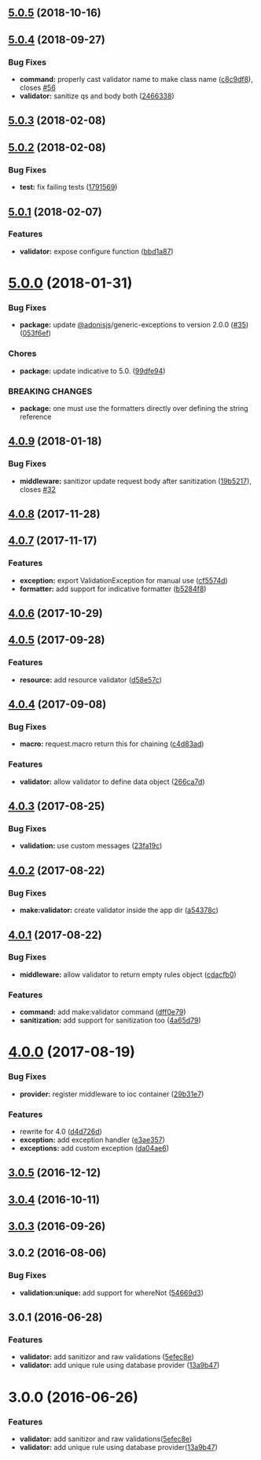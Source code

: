 <a name="5.0.5"></a>
## [5.0.5](https://github.com/adonisjs/adonis-validation-provider/compare/v5.0.4...v5.0.5) (2018-10-16)



<a name="5.0.4"></a>
## [5.0.4](https://github.com/adonisjs/adonis-validation-provider/compare/v5.0.3...v5.0.4) (2018-09-27)


### Bug Fixes

* **command:** properly cast validator name to make class name ([c8c9df8](https://github.com/adonisjs/adonis-validation-provider/commit/c8c9df8)), closes [#56](https://github.com/adonisjs/adonis-validation-provider/issues/56)
* **validator:** sanitize qs and body both ([2466338](https://github.com/adonisjs/adonis-validation-provider/commit/2466338))



<a name="5.0.3"></a>
## [5.0.3](https://github.com/adonisjs/adonis-validation-provider/compare/v5.0.2...v5.0.3) (2018-02-08)



<a name="5.0.2"></a>
## [5.0.2](https://github.com/adonisjs/adonis-validation-provider/compare/v5.0.1...v5.0.2) (2018-02-08)


### Bug Fixes

* **test:** fix failing tests ([1791569](https://github.com/adonisjs/adonis-validation-provider/commit/1791569))



<a name="5.0.1"></a>
## [5.0.1](https://github.com/adonisjs/adonis-validation-provider/compare/v5.0.0...v5.0.1) (2018-02-07)


### Features

* **validator:** expose configure function ([bbd1a87](https://github.com/adonisjs/adonis-validation-provider/commit/bbd1a87))



<a name="5.0.0"></a>
# [5.0.0](https://github.com/adonisjs/adonis-validation-provider/compare/v4.0.9...v5.0.0) (2018-01-31)


### Bug Fixes

* **package:** update [@adonisjs](https://github.com/adonisjs)/generic-exceptions to version 2.0.0 ([#35](https://github.com/adonisjs/adonis-validation-provider/issues/35)) ([053f6ef](https://github.com/adonisjs/adonis-validation-provider/commit/053f6ef))


### Chores

* **package:** update indicative to 5.0. ([99dfe94](https://github.com/adonisjs/adonis-validation-provider/commit/99dfe94))


### BREAKING CHANGES

* **package:** one must use the formatters directly over defining the string reference



<a name="4.0.9"></a>
## [4.0.9](https://github.com/adonisjs/adonis-validation-provider/compare/v4.0.8...v4.0.9) (2018-01-18)


### Bug Fixes

* **middleware:** sanitizor update request body after sanitization ([19b5217](https://github.com/adonisjs/adonis-validation-provider/commit/19b5217)), closes [#32](https://github.com/adonisjs/adonis-validation-provider/issues/32)



<a name="4.0.8"></a>
## [4.0.8](https://github.com/adonisjs/adonis-validation-provider/compare/v4.0.7...v4.0.8) (2017-11-28)



<a name="4.0.7"></a>
## [4.0.7](https://github.com/adonisjs/adonis-validation-provider/compare/v4.0.5...v4.0.7) (2017-11-17)


### Features

* **exception:** export ValidationException for manual use ([cf5574d](https://github.com/adonisjs/adonis-validation-provider/commit/cf5574d))
* **formatter:** add support for indicative formatter ([b5284f8](https://github.com/adonisjs/adonis-validation-provider/commit/b5284f8))



<a name="4.0.6"></a>
## [4.0.6](https://github.com/adonisjs/adonis-validation-provider/compare/v4.0.5...v4.0.6) (2017-10-29)



<a name="4.0.5"></a>
## [4.0.5](https://github.com/adonisjs/adonis-validation-provider/compare/v4.0.4...v4.0.5) (2017-09-28)


### Features

* **resource:** add resource validator ([d58e57c](https://github.com/adonisjs/adonis-validation-provider/commit/d58e57c))



<a name="4.0.4"></a>
## [4.0.4](https://github.com/adonisjs/adonis-validation-provider/compare/v4.0.3...v4.0.4) (2017-09-08)


### Bug Fixes

* **macro:** request.macro return this for chaining ([c4d83ad](https://github.com/adonisjs/adonis-validation-provider/commit/c4d83ad))


### Features

* **validator:** allow validator to define data object ([266ca7d](https://github.com/adonisjs/adonis-validation-provider/commit/266ca7d))



<a name="4.0.3"></a>
## [4.0.3](https://github.com/adonisjs/adonis-validation-provider/compare/v4.0.2...v4.0.3) (2017-08-25)


### Bug Fixes

* **validation:** use custom messages ([23fa19c](https://github.com/adonisjs/adonis-validation-provider/commit/23fa19c))



<a name="4.0.2"></a>
## [4.0.2](https://github.com/adonisjs/adonis-validation-provider/compare/v4.0.1...v4.0.2) (2017-08-22)


### Bug Fixes

* **make:validator:** create validator inside the app dir ([a54378c](https://github.com/adonisjs/adonis-validation-provider/commit/a54378c))



<a name="4.0.1"></a>
## [4.0.1](https://github.com/adonisjs/adonis-validation-provider/compare/v4.0.0...v4.0.1) (2017-08-22)


### Bug Fixes

* **middleware:** allow validator to return empty rules object ([cdacfb0](https://github.com/adonisjs/adonis-validation-provider/commit/cdacfb0))


### Features

* **command:** add make:validator command ([dff0e79](https://github.com/adonisjs/adonis-validation-provider/commit/dff0e79))
* **sanitization:** add support for sanitization too ([4a65d79](https://github.com/adonisjs/adonis-validation-provider/commit/4a65d79))



<a name="4.0.0"></a>
# [4.0.0](https://github.com/adonisjs/adonis-validation-provider/compare/v3.0.5...v4.0.0) (2017-08-19)


### Bug Fixes

* **provider:** register middleware to ioc container ([29b31e7](https://github.com/adonisjs/adonis-validation-provider/commit/29b31e7))


### Features

* rewrite for 4.0 ([d4d726d](https://github.com/adonisjs/adonis-validation-provider/commit/d4d726d))
* **exception:** add exception handler ([e3ae357](https://github.com/adonisjs/adonis-validation-provider/commit/e3ae357))
* **exceptions:** add custom exception ([da04ae6](https://github.com/adonisjs/adonis-validation-provider/commit/da04ae6))



<a name="3.0.5"></a>
## [3.0.5](https://github.com/adonisjs/adonis-validation-provider/compare/v3.0.4...v3.0.5) (2016-12-12)



<a name="3.0.4"></a>
## [3.0.4](https://github.com/adonisjs/adonis-validation-provider/compare/v3.0.3...v3.0.4) (2016-10-11)



<a name="3.0.3"></a>
## [3.0.3](https://github.com/adonisjs/adonis-validation-provider/compare/v3.0.2...v3.0.3) (2016-09-26)



<a name="3.0.2"></a>
## 3.0.2 (2016-08-06)


### Bug Fixes

* **validation:unique:** add support for whereNot ([54669d3](https://github.com/adonisjs/adonis-validation-provider/commit/54669d3))

<a name="3.0.1"></a>
## 3.0.1 (2016-06-28)


### Features

* **validator:** add sanitizor and raw validations ([5efec8e](https://github.com/adonisjs/adonis-validation-provider/commit/5efec8e))
* **validator:** add unique rule using database provider ([13a9b47](https://github.com/adonisjs/adonis-validation-provider/commit/13a9b47))



<a name="3.0.0"></a>
# 3.0.0 (2016-06-26)


### Features

* **validator:** add sanitizor and raw validations([5efec8e](https://github.com/adonisjs/adonis-validation-provider/commit/5efec8e))
* **validator:** add unique rule using database provider([13a9b47](https://github.com/adonisjs/adonis-validation-provider/commit/13a9b47))



